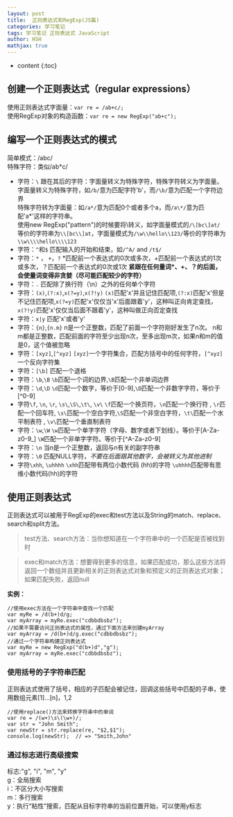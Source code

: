 ```yaml
---
layout: post
title:  正则表达式和RegExp(JS篇)
categories: 学习笔记
tags: 学习笔记 正则表达式 JavaScript
author: HSH
mathjax: true
---
```


* content
{:toc}





## 创建一个正则表达式（regular expressions）
使用正则表达式字面量：`var re = /ab+c/;`  
使用RegExp对象的构造函数：`var re = new RegExp("ab+c");`  
## 编写一个正则表达式的模式
简单模式：/abc/  
特殊字符：类似/ab*c/

- 字符：`\`
 跟在其后的字符：字面量转义为特殊字符，特殊字符转义为字面量。
字面量转义为特殊字符，如`/b/`意为匹配字符'b'，而`/\b/`意为匹配一个字符边界  
特殊字符转为字面量：如`/a*/`意为匹配0个或者多个a，而`/a\*/`意为匹配'a*'这样的字符串。  
使用new RegExp("pattern")的时候要将\转义，如字面量模式的`/\[bc\]at/`等价的字符串为`\\[bc\\]at`，字面量模式为`/\w\\hello\\123/`等价的字符串为`\\w\\\\hello\\\\123`  
- 字符：`^`和`$`
匹配输入的开始和结束，如`/^A/` and `/t$/`
- 字符：`*` ， `+`，`?`
*匹配前一个表达式的0次或多次，+匹配前一个表达式的1次或多次，？匹配前一个表达式的0次或1次
**紧跟在任何量词\*、+、？的后面，会使量词变得非贪婪（尽可能匹配较少的字符）**
- 字符：`.`
匹配除了换行符（\n）之外的任何单个字符
- 字符：`(x)`,`(?:x)`,`x(?=y)`,`x(?!y)`
`(x)`匹配'x'并且记住匹配项,`(?:x)`匹配'x'但是不记住匹配项,`x(?=y)`匹配'x'仅仅当'x'后面跟着'y'，这种叫正向肯定查找，`x(?!y)`匹配'x'仅仅当后面不跟着'y'，这种叫做正向否定查找
- 字符：`x|y`
匹配'x'或者'y'
- 字符：`{n}`,`{n.m}`
n是一个正整数，匹配了前面一个字符刚好发生了n次。
n和m都是正整数，匹配前面的字符至少出现n次，至多出现m次，如果n和m的值是0，这个值被忽略
- 字符：`[xyz]`,`[^xyz]`
`[xyz]`一个字符集合，匹配方括号中的任何字符，`[^xyz]`一个反向字符集 
- 字符：`[\b]`
匹配一个退格
- 字符：`\b`,`\B`
`\b`匹配一个词的边界,`\B`匹配一个非单词边界
- 字符：`\d`,`\D`
`\d`匹配一个数字，等价于[0-9],`\D`匹配一个非数字字符，等价于[^0-9]
- 字符`\f`, `\n`, `\r`, `\s\`,`\S\`,`\t\`, `\v\`
`\f`匹配一个换页符，`\n`匹配一个换行符 , `\r`匹配一个回车符, `\s\`匹配一个空白字符,`\S`匹配一个非空白字符，`\t\`匹配一个水平制表符 , `\v\`匹配一个垂直制表符
- 字符：`\w`,`\W`
`\w`匹配一个单字字符（字母、数字或者下划线）。等价于[A-Za-z0-9_]
`\W`匹配一个非单字字符。等价于[^A-Za-z0-9]
- 字符：`\n`
当n是一个正整数，返回与n有关的副字符串
- 字符：`\0`
匹配NULL字符，*不要在后面跟其他数字，会被转义为其他进制*
- 字符`\xhh`, `\uhhhh`
`\xhh`匹配带有两位小数代码 (hh)的字符
`\uhhhh`匹配带有思维小数代码(hh)的字符

## 使用正则表达式
正则表达式可以被用于RegExp的exec和test方法以及String的match、replace、search和split方法。
> test方法、search方法：当你想知道在一个字符串中的一个匹配是否被找到时  

> exec和match方法：想要得到更多的信息，如果匹配成功，那么这些方法将返回一个数组并且更新相关的正则表达式对象和预定义的正则表达式对象；如果匹配失败，返回null

**实例：**

```
//使用exec方法在一个字符串中查找一个匹配
var myRe = /d(b+)d/g;
var myArray = myRe.exec("cdbbdbsbz");
//如果不需要访问正则表达式的属性，通过下面方法来创建myArray
var myArray = /d(b+)d/g.exec("cdbbdbsbz");
//通过一个字符串构建正则表达式
var myRe = new RegExp("d(b+)d","g");
var myArray = myRe.exec("cdbbdbsbz");
```

### 使用括号的子字符串匹配
正则表达式使用了括号，相应的子匹配会被记住，回调这些括号中匹配的子串，使用数组元素[1]...[n]，$1,$2

```
//使用replace()方法来转换字符串中的单词
var re = /(w+)\s\(\w+)/;
var str = "John Smith";
var newStr = str.replace(re, "$2,$1");
console.log(newStr);  // => "Smith,John"
```

### 通过标志进行高级搜索
标志:"g", "i", "m", "y"  
g：全局搜索  
i：不区分大小写搜索  
m：多行搜索  
y：执行“粘性”搜索，匹配从目标字符串的当前位置开始，可以使用y标志  

